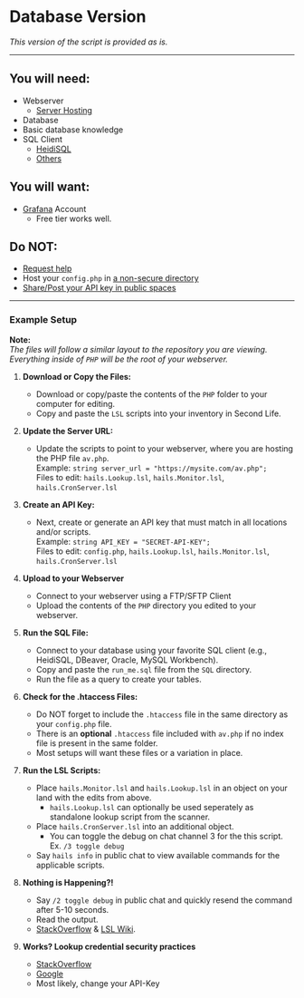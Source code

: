 # Database Version
*This version of the script is provided as is.*

---

## You will need:
- Webserver
   - [Server Hosting](https://letmegooglethat.com/?q=webhosting)  
- Database  
- Basic database knowledge
- SQL Client
   - [HeidiSQL](https://www.heidisql.com/)  
   - [Others](https://alternativeto.net/software/heidisql/)  

## You will want:  
- [Grafana](https://grafana.net) Account
   - Free tier works well.

## Do NOT:
- [Request help](https://stackoverflow.com/)  
- Host your `config.php` in [a non-secure directory](https://letmegooglethat.com/?q=How+to+securely+host+a+config+file) 
- [Share/Post your API key in public spaces](https://letmegooglethat.com/?q=API+Security)  

---

### Example Setup
**Note:**  
*The files will follow a similar layout to the repository you are viewing.*  
*Everything inside of `PHP` will be the root of your webserver.*  

1. **Download or Copy the Files:**
   - Download or copy/paste the contents of the `PHP` folder to your computer for editing.
   - Copy and paste the `LSL` scripts into your inventory in Second Life.

2. **Update the Server URL:**
   - Update the scripts to point to your webserver, where you are hosting the PHP file `av.php`.  
   Example: `string server_url = "https://mysite.com/av.php";`  
   Files to edit: `hails.Lookup.lsl`, `hails.Monitor.lsl`, `hails.CronServer.lsl`  

3. **Create an API Key:**
   - Next, create or generate an API key that must match in all locations and/or scripts.  
   Example: `string API_KEY = "SECRET-API-KEY";`  
   Files to edit: `config.php`, `hails.Lookup.lsl`, `hails.Monitor.lsl`, `hails.CronServer.lsl`

4. **Upload to your Webserver**
   - Connect to your webserver using a FTP/SFTP Client
   - Upload the contents of the `PHP` directory you edited to your webserver.

5. **Run the SQL File:**
   - Connect to your database using your favorite SQL client (e.g., HeidiSQL, DBeaver, Oracle, MySQL Workbench).
   - Copy and paste the `run_me.sql` file from the `SQL` directory.
   - Run the file as a query to create your tables.

6. **Check for the .htaccess Files:**
   - Do NOT forget to include the `.htaccess` file in the same directory as your `config.php` file.  
   - There is an **optional** `.htaccess` file included with `av.php` if no index file is present in the same folder.
   - Most setups will want these files or a variation in place.

7. **Run the LSL Scripts:**  
   - Place `hails.Monitor.lsl` and `hails.Lookup.lsl` in an object on your land with the edits from above.  
      - `hails.Lookup.lsl` can optionally be used seperately as standalone lookup script from the scanner.  
   - Place `hails.CronServer.lsl` into an additional object.  
      - You can toggle the debug on chat channel 3 for the this script. Ex. `/3 toggle debug`  
   - Say `hails info` in public chat to view available commands for the applicable scripts.

8. **Nothing is Happening?!**
   - Say `/2 toggle debug` in public chat and quickly resend the command after 5-10 seconds.
   - Read the output.
   - [StackOverflow](https://stackoverflow.com/) & [LSL Wiki](https://wiki.secondlife.com/wiki/LSL_Portal).  

9. **Works? Lookup credential security practices**
   - [StackOverflow](https://stackoverflow.com/)
   - [Google](https://google.com/)
   - Most likely, change your API-Key
